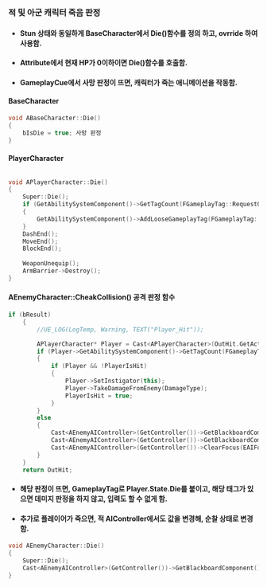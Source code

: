 ### 적 및 아군 캐릭터 죽음 판정
+ #### Stun 상태와 동일하게 BaseCharacter에서 Die()함수를 정의 하고, ovrride 하여 사용함.
+ #### Attribute에서 현재 HP가 0이하이면 Die()함수를 호출함.
+ #### GameplayCue에서 사망 판정이 뜨면, 캐릭터가 죽는 애니메이션을 작동함.

#### BaseCharacter
```cpp
void ABaseCharacter::Die()
{
	bIsDie = true; 사망 판정
}
```

#### PlayerCharacter
```cpp

void APlayerCharacter::Die()
{
	Super::Die();
	if (GetAbilitySystemComponent()->GetTagCount(FGameplayTag::RequestGameplayTag(FName("Player.State.Die"))) <= 0)
	{
		GetAbilitySystemComponent()->AddLooseGameplayTag(FGameplayTag::RequestGameplayTag(FName("Player.State.Die")));
	}
	DashEnd();
	MoveEnd();
	BlockEnd();
	
	WeaponUnequip();
	ArmBarrier->Destroy();
}

```
#### AEnemyCharacter::CheakCollision() 공격 판정 함수
```cpp
if (bResult)
	{
		//UE_LOG(LogTemp, Warning, TEXT("Player_Hit"));

		APlayerCharacter* Player = Cast<APlayerCharacter>(OutHit.GetActor());
		if (Player->GetAbilitySystemComponent()->GetTagCount(FGameplayTag::RequestGameplayTag(FName("Player.State.Die"))) <= 0)
		{
			if (Player && !PlayerIsHit)
			{
				Player->SetInstigator(this);
				Player->TakeDamageFromEnemy(DamageType);
				PlayerIsHit = true;
			}
		}
		else
		{
			Cast<AEnemyAIController>(GetController())->GetBlackboardComponent()->SetValueAsObject(AEnemyAIController::Player, nullptr); // 플레이어 키값 초기화
			Cast<AEnemyAIController>(GetController())->GetBlackboardComponent()->SetValueAsBool(AEnemyAIController::CanSeePlayer, false); // 순찰 상태로 변경
			Cast<AEnemyAIController>(GetController())->ClearFocus(EAIFocusPriority::Gameplay); //플레이어를 바라보지 않도록 변경
		}
	}
	return OutHit;

```

+ #### 해당 판정이 뜨면, GameplayTag로 Player.State.Die를 붙이고, 해당 태그가 있으면 데미지 판정을 하지 않고, 입력도 할 수 없게 함.
+ #### 추가로 플레이어가 죽으면, 적 AIController에서도 값을 변경해, 순찰 상태로 변경함.

```cpp
void AEnemyCharacter::Die()
{
	Super::Die();
	Cast<AEnemyAIController>(GetController())->GetBlackboardComponent()->SetValueAsBool(AEnemyAIController::IsDie, true); //Blackborad에 적 캐릭터가 사망 한것으로 표기함.
}
```
